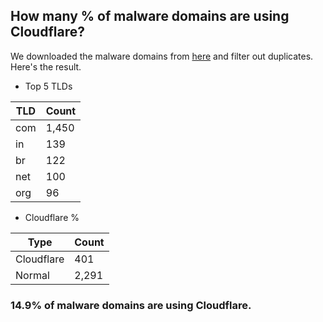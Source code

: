 ## How many % of malware domains are using Cloudflare?


We downloaded the malware domains from [here](https://urlhaus.abuse.ch) and filter out duplicates.
Here's the result.


[//]: # (start replacement)


- Top 5 TLDs

| TLD | Count |
| --- | --- |
| com | 1,450 |
| in | 139 |
| br | 122 |
| net | 100 |
| org | 96 |


- Cloudflare %

| Type | Count |
| --- | --- |
| Cloudflare | 401 |
| Normal | 2,291 |


### 14.9% of malware domains are using Cloudflare.